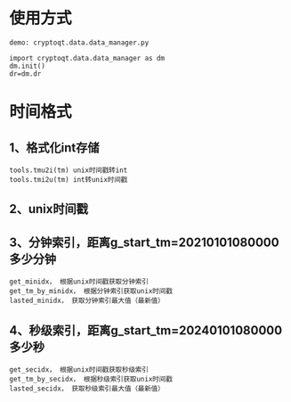 # 使用方式
```
demo: cryptoqt.data.data_manager.py

import cryptoqt.data.data_manager as dm
dm.init()
dr=dm.dr
```
# 时间格式
## 1、格式化int存储
```
tools.tmu2i(tm) unix时间戳转int
tools.tmi2u(tm) int转unix时间戳
```
## 2、unix时间戳
## 3、分钟索引，距离g_start_tm=20210101080000多少分钟
```
get_minidx， 根据unix时间戳获取分钟索引
get_tm_by_minidx， 根据分钟索引获取unix时间戳
lasted_minidx， 获取分钟索引最大值（最新值）
```
## 4、秒级索引，距离g_start_tm=20240101080000多少秒
```
get_secidx， 根据unix时间戳获取秒级索引
get_tm_by_secidx， 根据秒级索引获取unix时间戳
lasted_secidx， 获取秒级索引最大值（最新值）
```
